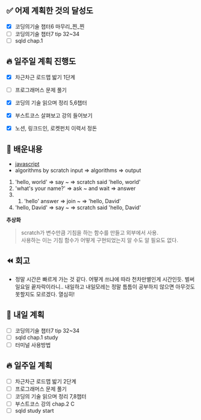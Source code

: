 ## ✅ 어제 계획한 것의 달성도
- [x] 코딩의기술 챕터6 마무리_찐_찐
- [ ] 코딩의기술 챕터7 tip 32~34
- [ ] sqld chap.1

## 🔥 일주일 계획 진행도
- [x] 차근차근 로드맵 밟기 1단계
- [ ] 프로그래머스 문제 풀기
- [x] 코딩의 기술 읽으며 정리 5,6챕터
- [x] 부스트코스 살펴보고 강의 들어보기
- [x] 노션, 링크드인, 로켓펀치 이력서 정돈


## 💬 배운내용
- [javascript](https://github.com/leeokdk/BOOKMON_stomach/blob/main/js_coding+tech/chap_6.md)
- algorithms by scratch
input => algorithms => output
1. 'hello, world' => say ~ => scratch said 'hello, world'
2. 'what's your name?' => ask ~ and wait => answer
3. 1) 'hello' answer => join ~ => 'hello, David'
4. 'hello, David' => say ~ => scratch said 'hello, David'

**추상화**
> scratch가 변수만큼 기침을 하는 함수를 만들고 외부에서 사용.<br>
> 사용하는 이는 기침 함수가 어떻게 구현되었는지 알 수도 알 필요도 없다.


## ⏪ 회고
- 정말 시간은 빠르게 가는 것 같다. 어떻게 쓰냐에 따라 천차만별인게 시간인듯. 벌써 일요일 끝자락이라니.. 내일하고 내일모레는 정말 틈틈이 공부하지 않으면 아무것도 못할지도 모르겠다. 열심히!


## 🔰 내일 계획
- [ ] 코딩의기술 챕터7 tip 32~34
- [ ] sqld chap.1 study
- [ ] 터미널 사용방법

## 🔥 일주일 계획
- [ ] 차근차근 로드맵 밟기 2단계
- [ ] 프로그래머스 문제 풀기
- [ ] 코딩의 기술 읽으며 정리 7,8챕터
- [ ] 부스트코스 강의 chap.2 C
- [ ] sqld study start
